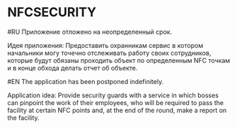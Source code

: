 # NFCSECURITY
#RU
Приложение отложено на неопределенный срок.

Идея приложения: Предоставить охранникам сервис в котором начальники могу точечно отслеживать работу своих сотрудников, которые будут обязаны проходить объект по определенным NFC точкам и в конце обхода делать отчет об объекте.

#EN
The application has been postponed indefinitely.

Application idea: Provide security guards with a service in which bosses can pinpoint the work of their employees, who will be required to pass the facility at certain NFC points and, at the end of the round, make a report on the facility. 
